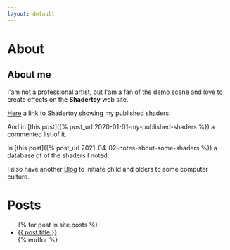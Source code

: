 ```yaml
---
layout: default
---
```

# About
## About me

I'am not a professional artist, but I'am a fan of the demo scene and love to create effects on the **Shadertoy** web site.

[Here](https://www.shadertoy.com/user/sylvain69780) a link to Shadertoy showing my published shaders.

And in [this post]({% post_url 2020-01-01-my-published-shaders %}) a commented list of it.

In [this post]({% post_url 2021-04-02-notes-about-some-shaders %}) a database of of the shaders I noted.

I also have another [Blog](https://sylvain69780.github.io/digital-culture/) to initiate child and olders to some computer culture.

# Posts 

<ul>
  {% for post in site.posts %}
    <li>
      <a href="{{ post.url }}">{{ post.title }}</a>
    </li>
  {% endfor %}
</ul>

